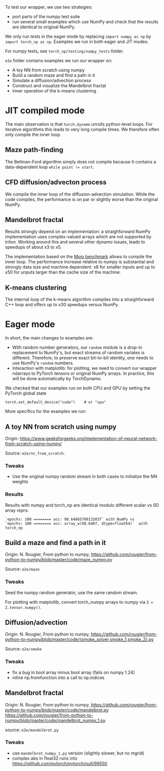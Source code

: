 To test our wrapper, we use two strategies:

- port parts of the numpy test suite
- run several small examples which use NumPy and check that the results are identical to original NumPy.

We only run tests in the eager mode by replacing `import numpy as np` by `import torch_np as np`.
Examples we run in both eager and JIT modes. 


For numpy tests, see `torch_np/testing/numpy_tests` folder.

`e2e` folder contains examples we run our wrapper on:

- A toy NN from scratch using numpy
- Build a random maze and find a path in it
- Simulate a diffusion/advection process
- Construct and visualize the Mandelbrot fractal
- Inner operation of the k-means clustering

# JIT compiled mode

The main observation is that `torch.dynamo` unrolls python-level loops. For
iterative algorithms this leads to very long compile times. We therefore
often only compile the inner loop.

## Maze path-finding

The Bellman-Ford algorithm simply does not compile because it contains a
data-dependent loop `while point != start`.


## CFD diffusion/advecton process

We compile the inner loop of the diffusion-advection simulation. While the code
compiles, the performance is on par or slightly worse than the original NumPy.

## Mandelbrot fractal

Results strongly depend on an implementation: a straighforward NumPy implementation
uses complex-valued arrays which are not supported by triton.
Working around this and several other dynamo issues, leads to speedups of about x3 to x5.

The implementation based on the [Mojo benchmark](https://shashankprasanna.com/benchmarking-modular-mojo-and-pytorch-torch.compile-on-mandelbrot-function/index.html#benchmarking-pytorch-cpu-with-torchcompile) allows to compile the inner loop. The performance
increase relative to numpy is substantial and strongly data size and machine
dependent: x8 for smaller inputs and up to x50 for unputs larger than the cache size of the machine.


## K-means clustering

The internal loop of the k-means algorithm compiles into a straighforward
C++ loop and offers up to x30 speedups versus NumPy.


# Eager mode

In short, the main changes to examples are:

- With random number generators, our `random` module is a drop-in replacement to NumPy's, but exact streams of random variates is different. Therefore, to preserve exact bit-to-bit identity, one needs to use NumPy's `random` numbers.
- Interaction with matplotlib: for plotting, we need to convert our wrapper ndarrays to PyTorch tensors or original NumPy arrays. In practice, this will be done automatically by TorchDynamo.


We checked that our examples run on both CPU and GPU by setting the PyTorch global state

```
torch.set_default_device("cuda")    # or "cpu"
```

More specifics for the examples we run:


## A toy NN from scratch using numpy

Origin: https://www.geeksforgeeks.org/implementation-of-neural-network-from-scratch-using-numpy/

Source: `e2e/nn_from_scratch`.


### Tweaks

  - Use the original numpy random stream in both cases to initialize the NN weights


### Results

Results with numpy and torch_np are identical modulo different scalar vs 0D array reprs:
    
    `epochs: 100 ======== acc: 98.64865709132037` with NumPy vs 
    `epochs: 100 ======== acc: array_w(98.6487, dtype=float64)`  with torch_np



## Build a maze and find a path in it

Origin: N. Rougier, From python to numpy, 
https://github.com/rougier/from-python-to-numpy/blob/master/code/maze_numpy.py

Source: `e2e/maze`


### Tweaks


Seed the numpy random generator, use the same random stream.

For plotting with matplotlib, convert torch_numpy arrays to numpy via
`Z = Z.tensor.numpy()`.



## Diffusion/advection

Origin: N. Rougier, From python to numpy,
https://github.com/rougier/from-python-to-numpy/blob/master/code/{smoke_solver,smoke_1,smoke_2}.py

Source: `e2e/smoke`

### Tweaks

 - fix a bug in bool array minus bool array (fails on numpy 1.24)
 - inline np.fromfunction into a call to np.indices


## Mandelbrot fractal

Origin: N. Rougier, From python to numpy, 
https://github.com/rougier/from-python-to-numpy/blob/master/code/mandelbrot.py
https://github.com/rougier/from-python-to-numpy/blob/master/code/mandelbrot_numpy_1.py

source: `e2e/mandelbrot.py`

### Tweaks

  - use `mandelbrot_numpy_1.py` version (slightly slower, but no mgrid)
  - complex abs in float32 runs into https://github.com/pytorch/pytorch/pull/99550

